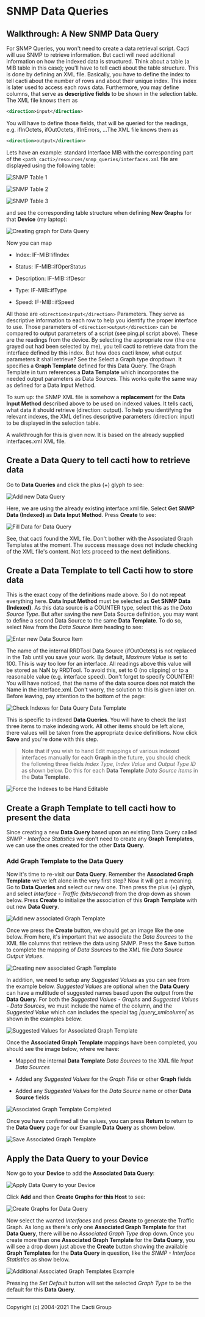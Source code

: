 # SNMP Data Queries

## Walkthrough: A New SNMP Data Query

For SNMP Queries, you won't need to create a data retrieval script. Cacti will
use SNMP to retrieve information. But cacti will need additional information on
how the indexed data is structured. Think about a table (a MIB table in this
case); you'll have to tell cacti about the table structure. This is done by
defining an XML file. Basically, you have to define the index to tell cacti
about the number of rows and about their unique index. This index is later used
to access each rows data. Furthermore, you may define columns, that serve as
**descriptive fields** to be shown in the selection table. The XML file knows
them as

```xml
<direction>input</direction>
```

You will have to define those fields, that will be queried for the readings,
e.g. ifInOctets, ifOutOctets, ifInErrors, …The XML file knows them as

```xml
<direction>output</direction>
```

Lets have an example: standard Interface MIB with the corresponding part of the
`<path_cacti>/resources/snmp_queries/interfaces.xml` file are displayed using
the following table:

![SNMP Table 1](images/snmp_dqw_table1.png)

![SNMP Table 2](images/snmp_dqw_table2.png)

![SNMP Table 3](images/snmp_dqw_table3.png)

and see the corresponding table structure when defining **New Graphs** for that
**Device** (my laptop):

![Creating graph for Data Query](images/r-dq-1.png)

Now you can map

- Index: IF-MIB::ifIndex

- Status: IF-MIB::ifOperStatus

- Description: IF-MIB::ifDescr

- Type: IF-MIB::ifType

- Speed: IF-MIB::ifSpeed

All those are `<direction>input</direction>` Parameters. They serve as
descriptive information to each row to help you identify the proper interface to
use. Those parameters of `<direction>output</direction>` can be compared to
output parameters of a script (see ping.pl script above). These are the readings
from the device. By selecting the appropriate row (the one grayed out had been
selected by me), you tell cacti to retrieve data from the interface defined by
this index. But how does cacti know, what output parameters it shall retrieve?
See the Select a Graph type dropdown. It specifies a **Graph Template** defined
for this Data Query. The Graph Template in turn references a **Data Template**
which incorporates the needed output parameters as Data Sources. This works
quite the same way as defined for a Data Input Method.

To sum up: the SNMP XML file is somehow a **replacement** for the **Data Input
Method** described above to be used on indexed values. It tells cacti, what data
it should retrieve (direction: output). To help you identifying the relevant
indexes, the XML defines descriptive parameters (direction: input) to be
displayed in the selection table.

A walkthrough for this is given now. It is based on the already supplied
interfaces.xml XML file.

## Create a Data Query to tell cacti how to retrieve data

Go to **Data Queries** and click the plus (+) glyph to see:

![Add new Data Query](images/r-dq1_0.png)

Here, we are using the already existing interface.xml file. Select **Get SNMP
Data (Indexed)** as **Data Input Method**. Press **Create** to see:

![Fill Data for Data Query](images/r-dq2.png)

See, that cacti found the XML file. Don't bother with the Associated Graph
Templates at the moment. The success message does not include checking of the
XML file's content. Not lets proceed to the next definitions.

## Create a Data Template to tell Cacti how to store data

This is the exact copy of the definitions made above. So I do not repeat
everything here. **Data Input Method** must be selected as **Get SNMP Data
(Indexed)**. As this data source is a COUNTER type, select this as the *Data
Source Type*. But after saving the new Data Source definition, you may want to
define a second Data Source to the same **Data Template**. To do so, select New
from the *Data Source Item* heading to see:

![Enter new Data Source Item](images/r-dq-dt1.png)

The name of the internal RRDTool Data Source (ifOutOctets) is not replaced in
the Tab until you save your work. By default, *Maximum Value* is set to 100.
This is way too low for an interface. All readings above this value will be
stored as NaN by RRDTool. To avoid this, set to 0 (no clipping) or to a
reasonable value (e.g. interface speed). Don't forget to specify COUNTER! You
will have noticed, that the name of the data source does not match the Name in
the interface.xml. Don't worry, the solution to this is given later on. Before
leaving, pay attention to the bottom of the page:

![Check Indexes for Data Query Data Template](images/r-dq-dt2.png)

This is specific to indexed **Data Queries**. You will have to check the last
three items to make indexing work. All other items should be left alone, there
values will be taken from the appropriate device definitions. Now click **Save**
and you're done with this step.

> Note that if you wish to hand Edit mappings of various indexed interfaces
> manually for each **Graph** in the future, you should check the following
> three fields *Index Type*, *Index Value* and *Output Type ID* as shown below.
> Do this for each **Data Template** *Data Source Items* in the **Data
> Template**.

![Force the Indexes to be Hand Editable](images/r-dq-dt3.png)

## Create a Graph Template to tell cacti how to present the data

Since creating a new **Data Query** based upon an existing Data Query called
*SNMP - Interface Statistics* we don't need to create any **Graph Templates**,
we can use the ones created for the other **Data Query**.

### Add Graph Template to the Data Query

Now it's time to re-visit our **Data Query**. Remember the **Associated Graph
Template** we've left alone in the very first step? Now it will get a meaning.
Go to **Data Queries** and select our new one. Then press the plus (+) glyph,
and select *Interface - Traffic (bits/second)* from the drop down as shown
below.  Press **Create** to initialize the association of this **Graph
Template** with out new **Data Query**.

![Add new associated Graph Template](images/r-dq3_0.png)

Once we press the **Create** button, we should get an image like the one below.
From here, it's important that we associate the *Data Sources* to the XML file
columns that retrieve the data using SNMP.  Press the **Save** button to
complete the mapping of *Data Sources* to the XML file *Data Source Output
Values*.

![Creating new associated Graph Template](images/r-dq4.png)

In addition, we need to setup any *Suggested Values* as you can see from the
example below.  *Suggested Values* are optional when the **Data Query** can have
a multitude of suggested names based upon the output from the **Data Query**.
For both the *Suggested Values - Graphs* and *Suggested Values - Data Sources*,
we must include the name of the column, and the *Suggested Value* which can
includes the special tag *|query_xmlcolumn|* as shown in the examples below.

![Suggested Values for Associated Graph Template](images/r-dq5.png)

Once the **Associated Graph Template** mappings have been completed, you should
see the image below, where we have:

- Mapped the internal **Data Template** *Data Sources* to the XML file *Input
  Data Sources*

- Added any *Suggested Values* for the *Graph Title* or other **Graph** fields

- Added any *Suggested Values* for the *Data Source* name or other **Data
  Source** fields

![Associated Graph Template Completed](images/r-dq6.png)

Once you have confirmed all the values, you can press **Return** to return to
the **Data Query** page for our Example **Data Query** as shown below.

![Save Associated Graph Template](images/r-dq7.png)

## Apply the Data Query to your Device

Now go to your **Device** to add the **Associated Data Query**:

![Apply Data Query to your Device](images/r-dq-dev1_0.png)

Click **Add** and then **Create Graphs for this Host** to see:

![Create Graphs for Data Query](images/r-dq-dev2.png)

Now select the wanted *Interfaces* and press **Create** to generate the Traffic
Graph. As long as there's only one **Associated Graph Template** for that **Data
Query**, there will be no *Associated Graph Type* drop down.  Once you create
more than one **Associated Graph Template** for the **Data Query**, you will see
a drop down just above the **Create** button showing the available **Graph
Templates** for the **Data Query** in question, like the *SNMP - Interface
Statistics* as show below.

![Additional Associated Graph Templates Example](images/r-dq-dev3.png)

Pressing the *Set Default* button will set the selected *Graph Type* to be the
default for this **Data Query**.

---
Copyright (c) 2004-2021 The Cacti Group
